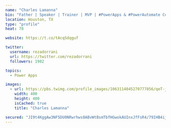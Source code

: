 ```yaml
---
name: "Charles Lamanna"
bio: "Father | Speaker | Trainer | MVP | #PowerApps & #PowerAutomate Community Super User | YouTuber Right-pointing triangle http://youtube.com/c/rezadorrani | Learn - Share - Clockwise rightwards and leftwards open circle arrows"
location: Houston, TX
type: "profile"
heat: 78

website: https://t.co/tAcqSdqguf

twitter:
  username: rezadorrani
  url: https://twitter.com/rezadorrani
  followers: 1982

topics:
  - Power Apps

images:
  - url: https://pbs.twimg.com/profile_images/1063114045270777856/qeT-jpWr_400x400.jpg
    width: 400
    height: 400
    isCached: true
    title: "Charles Lamanna"

secured: "JI9t4KggAw3NF5DU0NRwrhws8ABvWtBsmTbfHGwokAUInxJfFsR4/79IHB4ij8uOCaVgXykVPKjd+stgz+/k+gNGjoI+VNo/DZOos3B8ov1nD4Oz0+buSdhnIfI4AlkbrM1Ye0ODavYNB5lajKeLhsJrhCL/AXoN2h6/TLg+PrtuqB7BE8o/voX41G3LvjkY62zIG8OmczLHbtXoMQnHNrPp+wK8CqG8/rU7eOB7uPtWulULLBm7NxoVMTxUZ76tpnoqVddIiCcp5KsM4tWjNvvol1Y4IZZSrxqi9W0/j3NerP4tsFfQrZKyayxot4tm3HxcyRXoTW9vG2hCsdCz774ZEEIbCAsJvTp6NUrEKeETFufk/xQKAkXKZo5+ZsGia7mzZ043O/gUWfnecuvMtBSSQkRceY76EbnQ//cALKE=;wYThJQ0LCKcefA3GpTvFpA=="
---
```


